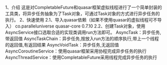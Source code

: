 1、介绍
  这是对CompletableFuture和quasar框架虚拟线程进行了一个简单封装的工具类，将异步任务抽象为了Task对象，可通过Task对象的方式进行异步任务的执行。
2、快速使用
2.1、导入quasar依赖（如果不使用quasar的虚拟线程可不导入）
<dependency>
    <groupId>co.paralleluniverse</groupId>
    <artifactId>quasar-core</artifactId>
    <version>0.7.10</version>
</dependency>
2.2、创建Task对象，使用AsyncService接口选取合适的实现类调用run方法即可。
AsyncTask：异步任务,带返回值
AsyncTaskChain：异步任务,按放入run方法的顺序执行,带上一个线程的返回值,有返回结果
AsyncVoidTask：异步任务,无返回值
AsyncCoroutineService：使用quasar框架采用协程完成异步任务的执行
AsyncThreadService：使用CompletableFuture采用线程完成异步任务的执行
